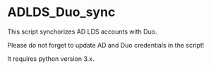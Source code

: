 # ADLDS_Duo_sync

This script synchorizes AD LDS accounts with Duo.

Please do not forget to update AD and Duo credentials in the script!

It requires python version 3.x.
